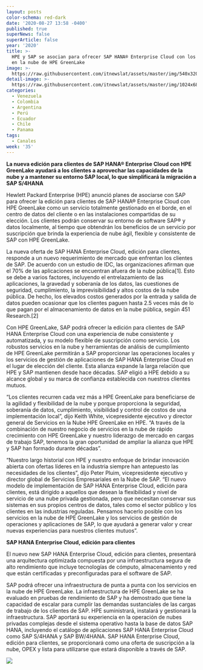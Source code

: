 ```yaml
---
layout: posts
color-schema: red-dark
date: '2020-08-27 13:58 -0400'
published: true
superNews: false
superArticle: false
year: '2020'
title: >-
  HPE y SAP se asocian para ofrecer SAP HANA® Enterprise Cloud con los servicios
  en la nube de HPE GreenLake 
image: >-
  https://raw.githubusercontent.com/itnewslat/assets/master/img/540x320/Partner-Cloud-p.jpg
detail-image: >-
  https://raw.githubusercontent.com/itnewslat/assets/master/img/1024x680/Partner-Cloud-g.jpg
categories:
  - Venezuela
  - Colombia
  - Argentina
  - Perú
  - Ecuador
  - Chile
  - Panama
tags:
  - Canales
week: '35'
---
```

**La nueva edición para clientes de SAP HANA® Enterprise Cloud con HPE GreenLake ayudará a los clientes a aprovechar las capacidades de la nube y a mantener su entorno SAP local, lo que simplificará la migración a SAP S/4HANA**

Hewlett Packard Enterprise (HPE) anunció planes de asociarse con SAP para ofrecer la edición para clientes de SAP HANA® Enterprise Cloud con HPE GreenLake como un servicio totalmente gestionado en el borde, en el centro de datos del cliente o en las instalaciones compartidas de su elección. Los clientes podrán conservar su entorno de software SAP® y datos localmente, al tiempo que obtendrán los beneficios de un servicio por suscripción que brinda la experiencia de nube ágil, flexible y consistente de SAP con HPE GreenLake. 

La nueva oferta de SAP HANA Enterprise Cloud, edición para clientes, responde a un nuevo requerimiento de mercado que enfrentan los clientes de SAP. De acuerdo con un estudio de IDC, las organizaciones afirman que el 70% de las aplicaciones se encuentran afuera de la nube pública[1]. Esto se debe a varios factores, incluyendo el entrelazamiento de las aplicaciones, la gravedad y soberanía de los datos, las cuestiones de seguridad, cumplimiento, la imprevisibilidad y altos costos de la nube pública. De hecho, los elevados costos generados por la entrada y salida de datos pueden ocasionar que los clientes paguen hasta 2.5 veces más de lo que pagan por el almacenamiento de datos en la nube pública, según 451 Research.[2]

Con HPE GreenLake, SAP podrá ofrecer la edición para clientes de SAP HANA Enterprise Cloud con una experiencia de nube consistente y automatizada, y su modelo flexible de suscripción como servicio. Los robustos servicios en la nube y herramientas de análisis de cumplimiento de HPE GreenLake permitirán a SAP proporcionar las operaciones locales y los servicios de gestión de aplicaciones de SAP HANA Enterprise Cloud en el lugar de elección del cliente. Esta alianza expande la larga relación que HPE y SAP mantienen desde hace décadas. SAP eligió a HPE debido a su alcance global y su marca de confianza establecida con nuestros clientes mutuos. 

“Los clientes recurren cada vez más a HPE GreenLake para beneficiarse de la agilidad y flexibilidad de la nube y porque proporciona la seguridad, soberanía de datos, cumplimiento, visibilidad y control de costos de una implementación local”, dijo Keith White, vicepresidente ejecutivo y director general de Servicios en la Nube HPE GreenLake en HPE. “A través de la combinación de nuestro negocio de servicios en la nube de rápido crecimiento con HPE GreenLake y nuestro liderazgo de mercado en cargas de trabajo SAP, tenemos la gran oportunidad de ampliar la alianza que HPE y SAP han formado durante décadas”.

“Nuestro largo historial con HPE y nuestro enfoque de brindar innovación abierta con ofertas líderes en la industria siempre han antepuesto las necesidades de los clientes”, dijo Peter Pluim, vicepresidente ejecutivo y director global de Servicios Empresariales en la Nube de SAP. “El nuevo modelo de implementación de SAP HANA Enterprise Cloud, edición para clientes, está dirigido a aquellos que desean la flexibilidad y nivel de servicio de una nube privada gestionada, pero que necesitan conservar sus sistemas en sus propios centros de datos, tales como el sector público y los clientes en las industrias reguladas. Pensamos hacerlo posible con los servicios en la nube de HPE GreenLake y los servicios de gestión de operaciones y aplicaciones de SAP, lo que ayudará a generar valor y crear nuevas experiencias para nuestros clientes mutuos”.

**SAP HANA Enterprise Cloud, edición para clientes**

El nuevo new SAP HANA Enterprise Cloud, edición para clientes, presentará una arquitectura optimizada compuesta por una infraestructura segura de alto rendimiento que incluye tecnologías de cómputo, almacenamiento y red que están certificadas y preconfiguradas para el software de SAP. 

SAP podrá ofrecer una infraestructura de punta a punta con los servicios en la nube de HPE GreenLake. La infraestructura de HPE GreenLake se ha evaluado en pruebas de rendimiento de SAP y ha demostrado que tiene la capacidad de escalar para cumplir las demandas sustanciales de las cargas de trabajo de los clientes de SAP. HPE suministrará, instalará y gestionará la infraestructura. SAP aportará su experiencia en la operación de nubes privadas complejas desde el sistema operativo hasta la base de datos SAP HANA, incluyendo el catálogo de aplicaciones SAP HANA Enterprise Cloud como SAP S/4HANA y SAP BW/4HANA. SAP HANA Enterprise Cloud, edición para clientes, se proporcionará como una oferta de suscripción a la nube, OPEX y lista para utilizarse que estará disponible a través de SAP.

<img src="https://tracker.metricool.com/c3po.jpg?hash=56f88a41e39ab42c063cc51676587a04"/>
